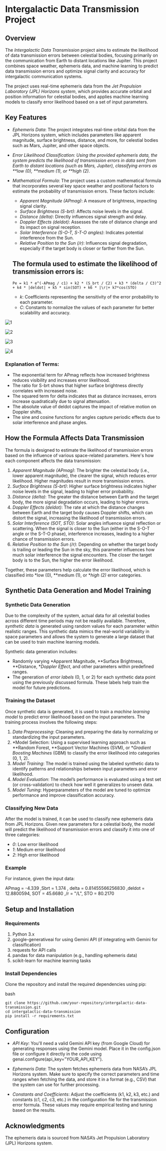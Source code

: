 # Intergalactic Data Transmission Project

## Overview

The *Intergalactic Data Transmission* project aims to estimate the likelihood of data transmission errors between celestial bodies, focusing primarily on the communication from Earth to distant locations like Jupiter. This project combines space weather, ephemeris data, and machine learning to predict data transmission errors and optimize signal clarity and accuracy for intergalactic communication systems.

The project uses real-time ephemeris data from the *Jet Propulsion Laboratory (JPL) Horizons system*, which provides accurate orbital and position information for celestial bodies, and applies machine learning models to classify error likelihood based on a set of input parameters.

## Key Features

- *Ephemeris Data*: The project integrates real-time orbital data from the JPL Horizons system, which includes parameters like apparent magnitude, surface brightness, distance, and more, for celestial bodies such as Mars, Jupiter, and other space objects.
- *Error Likelihood Classification: Using the provided ephemeris data, the system predicts the likelihood of transmission errors in data sent from Earth to distant locations (such as Mars, Jupiter), classifying errors as **low (0), **medium (1), or **high (2)*.
- *Mathematical Formula*: The project uses a custom mathematical formula that incorporates several key space weather and positional factors to estimate the probability of transmission errors. These factors include:
    - *Apparent Magnitude (APmag)*: A measure of brightness, impacting signal clarity.
    - *Surface Brightness (S-brt)*: Affects noise levels in the signal.
    - *Distance (delta)*: Directly influences signal strength and delay.
    - *Doppler Effects (deldot)*: Assesses the rate of distance change and its impact on signal reception.
    - *Solar Interference (S-O-T, S-T-O angles)*: Indicates potential interference from the Sun.
    - *Relative Position to the Sun (/r)*: Influences signal degradation, especially if the target body is closer or farther from the Sun.

  ## The formula used to estimate the likelihood of transmission errors is:

  
  ```Pe = k1 * e^(-APmag / c1) + k2 * (S_brt / C2) + k3 * (delta / C3)^2 + k4 * |deldot| + k5 * sin(SOT) + k6 * |\r|+ k7*cos(STO)```


  - *k*: Coefficients representing the sensitivity of the error probability to each parameter.
  - *C*: Constants to normalize the values of each parameter for better scalability and accuracy.


![1](https://github.com/user-attachments/assets/4f71aae4-e4a0-414a-963b-20365f59069c)

![2](https://github.com/user-attachments/assets/c183b63d-36af-4832-bdd1-9639ba2d703b)

![3](https://github.com/user-attachments/assets/4d9710e7-30f6-44ff-bf33-2b4dfce79411)

![4](https://github.com/user-attachments/assets/f9f43ae2-0e24-4fbf-80ef-24db8058c639)



###  Explanation of Terms:
  - The exponential term for APmag reflects how increased brightness reduces visibility and increases error likelihood.
  - The ratio for S-brt shows that higher surface brightness directly correlates with increased noise.
  - The squared term for delta indicates that as distance increases, errors increase quadratically due to signal attenuation.
  - The absolute value of deldot captures the impact of relative motion on Doppler shifts.
  - The sine and cosine functions for angles capture periodic effects due to solar interference and phase angles.

## How the Formula Affects Data Transmission

The formula is designed to estimate the likelihood of transmission errors based on the influence of various space-related parameters. Here's how each component affects the data transmission:

1. *Apparent Magnitude (APmag)*: The brighter the celestial body (i.e., lower apparent magnitude), the clearer the signal, which reduces error likelihood. Higher magnitudes result in more transmission errors.
2. *Surface Brightness (S-brt)*: Higher surface brightness indicates higher noise levels in the signal, leading to higher error probability.
3. *Distance (delta)*: The greater the distance between Earth and the target body, the more signal degradation occurs, leading to higher errors.
4. *Doppler Effects (deldot)*: The rate at which the distance changes between Earth and the target body causes Doppler shifts, which can distort the signal, increasing the likelihood of transmission errors.
5. *Solar Interference (SOT, STO)*: Solar angles influence signal reflection or scattering. When the signal is closer to the Sun (either in the S-O-T angle or the S-T-O phase), interference increases, leading to a higher chance of transmission errors.
6. *Relative Position to the Sun (/r)*: Depending on whether the target body is trailing or leading the Sun in the sky, this parameter influences how much solar interference the signal encounters. The closer the target body is to the Sun, the higher the error likelihood.

Together, these parameters help calculate the error likelihood, which is classified into *low (0), **medium (1), or **high (2)* error categories.

## Synthetic Data Generation and Model Training

### Synthetic Data Generation

Due to the complexity of the system, actual data for all celestial bodies across different time periods may not be readily available. Therefore, *synthetic data* is generated using random values for each parameter within realistic ranges. This synthetic data mimics the real-world variability in space parameters and allows the system to generate a large dataset that can be used to train machine learning models.

Synthetic data generation includes:

- Randomly varying *Apparent Magnitude, **Surface Brightness, **Distance, **Doppler Effect*, and other parameters within predefined ranges.
- The generation of *error labels* (0, 1, or 2) for each synthetic data point using the previously discussed formula. These labels help train the model for future predictions.

### Training the Dataset

Once synthetic data is generated, it is used to train a *machine learning model* to predict error likelihood based on the input parameters. The training process involves the following steps:

1. *Data Preprocessing*: Cleaning and preparing the data by normalizing or standardizing the input parameters.
2. *Model Selection: Using a supervised learning approach such as **Random Forest, **Support Vector Machines (SVM), or **Gradient Boosting Machines* (GBM) to classify the error likelihood into categories (0, 1, 2).
3. *Model Training*: The model is trained using the labeled synthetic data to identify patterns and relationships between input parameters and error likelihood.
4. *Model Evaluation*: The model’s performance is evaluated using a test set (or cross-validation) to check how well it generalizes to unseen data.
5. *Model Tuning*: Hyperparameters of the model are tuned to optimize performance and improve classification accuracy.

### Classifying New Data

After the model is trained, it can be used to classify new ephemeris data from JPL Horizons. Given new parameters for a celestial body, the model will predict the likelihood of transmission errors and classify it into one of three categories:
- *0*: Low error likelihood
- *1*: Medium error likelihood
- *2*: High error likelihood

### Example

For instance, given the input data:

APmag = -4.339 ,Sbrt = 1.374 , delta = 0.81455566256830 ,deldot = 12.8800594, SOT = 45.6680 ,/r = "/L", STO = 80.2170



## Setup and Installation

### Requirements

1. Python 3.x
2. google-generativeai for using Gemini API (if integrating with Gemini for classification)
3. requests for API calls
4. pandas for data manipulation (e.g., handling ephemeris data)
5. scikit-learn for machine learning tasks

### Install Dependencies

Clone the repository and install the required dependencies using pip:

bash
```
git clone https://github.com/your-repository/intergalactic-data-transmission.git
cd intergalactic-data-transmission
pip install -r requirements.txt
```
## Configuration

- *API Key*: You'll need a valid Gemini API key (from Google Cloud) for generating responses using the Gemini model. Place it in the config.json file or configure it directly in the code using genai.configure(api_key="YOUR_API_KEY").

- *Ephemeris Data*: The system fetches ephemeris data from NASA’s JPL Horizons system. Make sure to specify the correct parameters and time ranges when fetching the data, and store it in a format (e.g., CSV) that the system can use for further processing.

- *Constants and Coefficients*: Adjust the coefficients (k1, k2, k3, etc.) and constants (c1, c2, c3, etc.) in the configuration file for the transmission error formula. These values may require empirical testing and tuning based on the results.



## Acknowledgments


The ephemeris data is sourced from NASA’s Jet Propulsion Laboratory (JPL) Horizons system.



